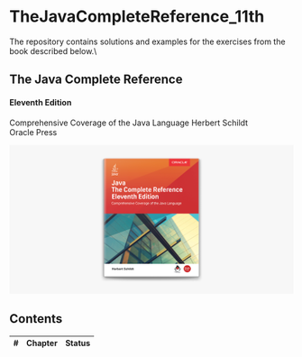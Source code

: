 # TheJavaCompleteReference_11th
The repository contains solutions and examples for the exercises from the book described below.\

## The Java Complete Reference
#### Eleventh Edition

Comprehensive Coverage of the Java Language
Herbert Schildt\
Oracle Press

![Java - A Beginner's Guide Herbert Schildt](./javaCompleteReference.jpg)

## Contents

| # | Chapter | Status |
| --- | --- | --- | 
